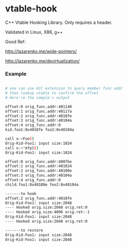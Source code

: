 vtable-hook
===========

C++ Vtable Hooking Library. Only requires a header.

Validated in Linux, X86, g++

Good Ref:

http://lazarenko.me/wide-pointers/

http://lazarenko.me/devirtualization/

### Example ###
```bash

# one can use GCC extension to query member func addr
# then lookup vtable to confirm the offset
# Here're the sample's output 

offset:0 orig_func.addr:401140
offset:1 orig_func.addr:40117a
offset:2 orig_func.addr:4010fe
offset:3 orig_func.addr:40104a
offset:4 orig_func.addr:0
kid.foo1:0x4010fe foo2:0x40104a

call o->Foo()
Orig-Kid-Foo1: input size:1024
call o->*mfp1()
Orig-Kid-Foo1: input size:1024

offset:0 orig_func.addr:400fbe
offset:1 orig_func.addr:401024
offset:2 orig_func.addr:40108e
offset:3 orig_func.addr:40104a
offset:4 orig_func.addr:0
child.foo1:0x40108e foo2:0x40104a

-------to hook
offset:2 orig_func.addr:4010fe
Orig-Kid-Foo1: input size:2048
---- Hooked orig.size:2048 orig.ret:0
---- Hooked orig.size:4096 orig.ret:-1
Orig-Kid-Foo1: input size:2048
---- Hooked orig.size:2048 orig.ret:0

-------to restore
Orig-Kid-Foo1: input size:2048
Orig-Kid-Foo1: input size:2048

```

